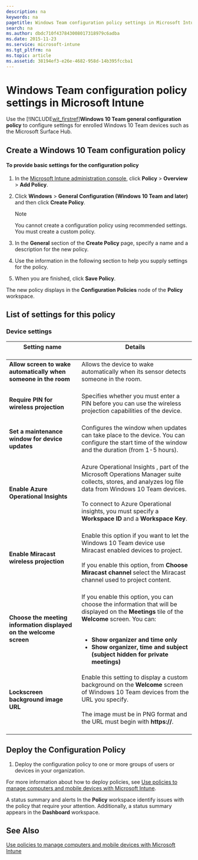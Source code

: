 ```yaml
---
description: na
keywords: na
pagetitle: Windows Team configuration policy settings in Microsoft Intune
search: na
ms.author: dbdc710f437843008017318979c6adba
ms.date: 2015-11-23
ms.service: microsoft-intune
ms.tgt_pltfrm: na
ms.topic: article
ms.assetid: 38194ef3-e26e-4682-958d-14b395fccba1
---
```

# Windows Team configuration policy settings in Microsoft Intune
Use the [!INCLUDE[wit_firstref](../Token/wit_firstref_md.md)]**Windows 10 Team general configuration policy** to configure settings for enrolled Windows 10 Team devices such as the Microsoft Surface Hub.

## Create a Windows 10 Team configuration policy

#### To provide basic settings for the configuration policy

1. In the [Microsoft Intune administration console](https://manage.microsoft.com), click **Policy** &gt; **Overview** &gt; **Add Policy**.

2. Click **Windows** &gt; **General Configuration (Windows 10 Team and later)** and then click **Create Policy**.

   > [!NOTE]
   > You cannot create a configuration policy using recommended settings. You must create a custom policy.

3. In the **General** section of the **Create Policy** page, specify a name and a description for the new policy.

4. Use the information in the following section to help you supply settings for the policy.

5. When you are finished, click **Save Policy**.

The new policy displays in the **Configuration Policies** node of the **Policy** workspace.

## <a name="BKMK_Settings"></a>List of settings for this policy

### <a name="BKMK_sec"></a>Device settings

|Setting name <br /> <br />|Details <br /> <br />|
|----------------|-----------|
|**Allow screen to wake automatically when someone in the room** <br /> <br />|Allows the device to wake automatically when its sensor detects someone in the room. <br /> <br />|
|**Require PIN for wireless projection** <br /> <br />|Specifies whether you must enter a PIN before you can use the wireless projection capabilities of the device. <br /> <br />|
|**Set a maintenance window for device updates** <br /> <br />|Configures the window when updates can take place to the device. You can configure the start time of the window and the duration (from 1-5 hours). <br /> <br />|
|**Enable Azure Operational Insights** <br /> <br />|Azure Operational Insights , part of the Microsoft Operations Manager suite collects, stores, and analyzes log file data from Windows 10 Team devices. <br /> <br />To connect to Azure Operational insights, you must specify a **Workspace ID** and a **Workspace Key**. <br /> <br />|
|**Enable Miracast wireless projection** <br /> <br />|Enable this option if you want to let the Windows 10 Team device use Miracast enabled devices to project. <br /> <br />If you enable this option, from **Choose Miracast channel** select the Miracast channel used to project content. <br /> <br />|
|**Choose the meeting information displayed on the welcome screen** <br /> <br />|If you enable this option, you can choose the information that will be displayed on the **Meetings** tile of the **Welcome** screen. You can: <br /> <br /><ul><li>**Show organizer and time only** </li><li>**Show organizer, time and subject (subject hidden for private meetings)** </li> </ul>|
|**Lockscreen background image URL** <br /> <br />|Enable this setting to display a custom background on the **Welcome** screen of Windows 10 Team devices from the URL you specify. <br /> <br />The image must be in PNG format and the URL must begin with **https://**. <br /> <br />|

## Deploy the Configuration Policy

1. Deploy the configuration policy to one or more groups of users or devices in your organization.

For more information about how to deploy policies, see [Use policies to manage computers and mobile devices with Microsoft Intune](../Topic/Use_policies_to_manage_computers_and_mobile_devices_with_Microsoft_Intune.md).

A status summary and alerts In the **Policy** workspace identify issues with the policy that require your attention. Additionally, a status summary appears in the **Dashboard** workspace.

## See Also
[Use policies to manage computers and mobile devices with Microsoft Intune](../Topic/Use_policies_to_manage_computers_and_mobile_devices_with_Microsoft_Intune.md)

